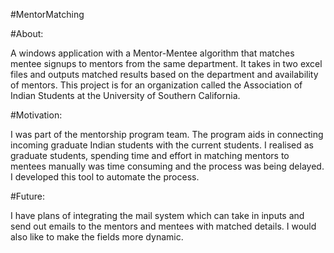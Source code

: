 #MentorMatching

#About:

A windows application with a Mentor-Mentee algorithm that matches mentee signups to mentors from the same department. 
It takes in two excel files and outputs matched results based on the department and availability of mentors.
This project is for an organization called the Association of Indian Students at the University of Southern California.

#Motivation:

I was part of the mentorship program team.
The program aids in connecting incoming graduate Indian students with the current students.
I realised as graduate students, spending time and effort in matching mentors to mentees manually was time consuming and the 
process was being delayed. 
I developed this tool to automate the process.

#Future:

I have plans of integrating the mail system which can take in inputs and send out emails to the mentors and mentees with matched details.
I would also like to make the fields more dynamic.

